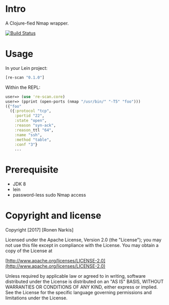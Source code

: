 # Intro

A Clojure-fied Nmap wrapper.

[![Build Status](https://travis-ci.org/re-ops/re-gent.png)](https://travis-ci.org/re-ops/re-gent)


# Usage

In your Lein project:

```clojure
[re-scan "0.1.0"]
```

Within the REPL:

```clojure
user=> (use 're-scan.core)
user=> (pprint (open-ports (nmap "/usr/bin/" "-T5" "foo")))
({"foo"
  ({:protocol "tcp",
    :portid "22",
    :state "open",
    :reason "syn-ack",
    :reason_ttl "64",
    :name "ssh",
    :method "table",
    :conf "3"}
    ...
```

# Prerequisite

* JDK 8
* lein
* password-less sudo Nmap access

# Copyright and license

Copyright [2017] [Ronen Narkis]

Licensed under the Apache License, Version 2.0 (the "License");
you may not use this file except in compliance with the License.
You may obtain a copy of the License at

  [http://www.apache.org/licenses/LICENSE-2.0](http://www.apache.org/licenses/LICENSE-2.0)

Unless required by applicable law or agreed to in writing, software
distributed under the License is distributed on an "AS IS" BASIS,
WITHOUT WARRANTIES OR CONDITIONS OF ANY KIND, either express or implied.
See the License for the specific language governing permissions and
limitations under the License.
